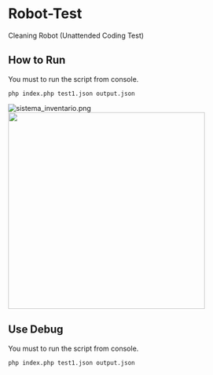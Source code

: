 # Robot-Test
Cleaning Robot (Unattended Coding Test)


## How to Run ##
You must to run the script from console.
```
php index.php test1.json output.json
```
![sistema_inventario.png](https://bitbucket.org/repo/BggxKMp/images/3387470890-sistema_inventario.png)
<img src="https://bitbucket.org/repo/BggxKMp/images/3387470890-sistema_inventario.png"  width="400"/>

## Use Debug ##
You must to run the script from console.
```
php index.php test1.json output.json
```
